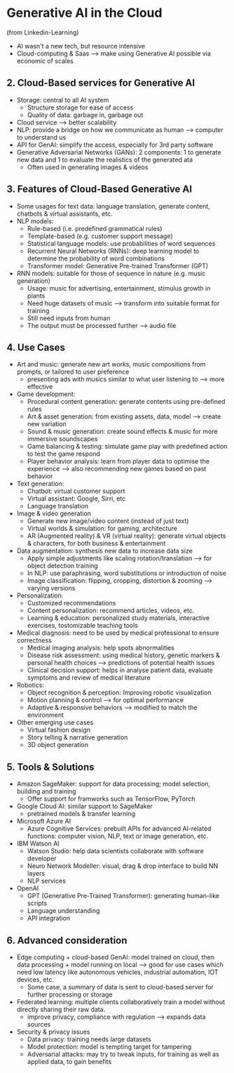 # Generative AI in the Cloud 
(from Linkedin-Learning)
  - AI wasn't a new tech, but resource intensive
  - Cloud-computing & Saas --> make using Generative AI possible via economic of scales

## 2. Cloud-Based services for Generative AI
  - Storage: central to all AI system
    + Structure storage for ease of access
    + Quality of data: garbage in, garbage out
  - Cloud service --> better scalability
  - NLP: provide a bridge on how we communicate as human --> computer to understand us
  - API for GenAI: simplify the access, especially for 3rd party software
  - Generative Adversarial Networks (GANs): 2 components: 1 to generate new data and 1 to evaluate the realistics of the generated ata
    + Often used in generating images & videos

## 3. Features of Cloud-Based Generative AI
  - Some usages for text data: language translation, generate content, chatbots & virtual assistants, etc.
  - NLP models: 
    + Rule-based (i.e. predefined grammatical rules)
    + Template-based (e.g. customer support message)
    + Statistical language models: use probabilities of word sequences
    + Recurrent Neural Networks (RNNs): deep learning model to determine the probability of word combinations
    + Transformer model: Generative Pre-trained Transformer (GPT)
  - RNN models: suitable for those of sequence in nature (e.g. music generation)
    + Usage: music for advertising, entertainment, stimulus growth in plants
    + Need huge datasets of music --> transform into suitable format for training
    + Still need inputs from human
    + The output must be processed further --> audio file

## 4. Use Cases
  - Art and music: generate new art works, music compositions from prompts, or tailored to user preference
    + presenting ads with musics similar to what user listening to --> more effective
  - Game development: 
    + Procedural content generation: generate contents using pre-defined rules
    + Art & asset generation: from existing assets, data, model --> create new variation
    + Sound & music generation: create sound effects & music for more immersive soundscapes
    + Game balancing & testing: simulate game play with predefined action to test the game respond
    + Player behavior analysis: learn from player data to optimise the experience --> also recommending new games based on past behavior
  - Text generation:
    + Chatbot: virtual customer support
    + Virtual assistant: Google, Sirri, etc
    + Language translation
  - Image & video generation
    + Generate new image/video content (instead of just text)
    + Virtual worlds & simulation: for gaming, architecture
    + AR (Augmented reality) & VR (virtual reality): generate virtual objects & characters, for both business & entertainment
  - Data augmentation: synthesis new data to increase data size
    + Apply simple adjustments like scaling rotation/translation --> for object detection training
    + In NLP: use paraphrasing, word substitutions or introduction of noise
    + Image classification: flipping, cropping, distortion & zooming --> varying versions
  - Personalization: 
    + Customized recommendations
    + Content personalization: recommend articles, videos, etc.
    + Learning & education: personalized study materials, interactive exercises, tostomizable teaching tools
  - Medical diagnosis: need to be used by medical professional to ensure correctness
    + Medical imaging analysis: help spots abnormalities
    + Disease risk assessment: using medical history, genetic markers & personal health choices --> predictions of potential health issues
    + Clinical decision support: helps in analyse patient data, evaluate symptoms and review of medical literature
  - Robotics: 
    + Object recognition & perception: Improving robotic visualization
    + Motion planning & control --> for optimal performance
    + Adaptive & responsive behaviors --> modified to match the environment
  - Other emerging use cases
    + Virtual fashion design
    + Story telling & narrative generation
    + 3D object generation

## 5. Tools & Solutions
  - Amazon SageMaker: support for data processing; model selection, building and training
    + Offer support for framworks such as TensorFlow, PyTorch
  - Google Cloud AI: similar support to SageMaker
    + pretrained models & transfer learning
  - Microsoft Azure AI
    + Azure Cognitive Services: prebuilt APIs for advanced AI-related functions: computer vision, NLP, text or image generation, etc.
  - IBM Watson AI
    + Watson Studio: help data scientists collaborate with software developer
    + Neuro Network Modeller: visual, drag & drop interface to build NN layers
    + NLP services
  - OpenAI
    + GPT (Generative Pre-Trained Transformer): generating human-like scripts
    + Language understanding
    + API integration

## 6. Advanced consideration
  - Edge computing + cloud-based GenAI: model trained on cloud, then data processing + model running on local --> good for use cases which need low latency like autonomous vehicles, industrial automation, IOT devices, etc.
    + Some case, a summary of data is sent to cloud-based server for further processing or storage
  - Federated learning: multiple clients collaboratively train a model without directly sharing their raw data.
    + improve privacy, compliance with regulation --> expands data sources
  - Security & privacy issues
    + Data privacy: training needs large datasets
    + Model protection: model is tempting target for tampering
    + Adversarial attacks: may try to tweak inputs, for training as well as applied data, to gain benefits